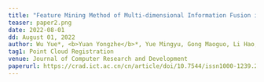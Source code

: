 ```yaml
---
title: "Feature Mining Method of Multi-dimensional Information Fusion in Point Cloud Registration (in Chinese)" 
teaser: paper2.png
date: 2022-08-01
dd: August 01, 2022
author: Wu Yue*, <b>Yuan Yongzhe</b>*, Yue Mingyu, Gong Maoguo, Li Hao, Zhang Mingyang, Ma Wenping and Miao Qiguang
tag1: Point Cloud Registration
venue: Journal of Computer Research and Development 
paperurl: https://crad.ict.ac.cn/cn/article/doi/10.7544/issn1000-1239.20220042
---
```

